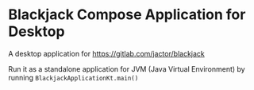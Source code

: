 # Blackjack Compose Application for Desktop

A desktop application for https://gitlab.com/jactor/blackjack

Run it as a standalone application for JVM (Java Virtual Environment) by running `BlackjackApplicationKt.main()`
